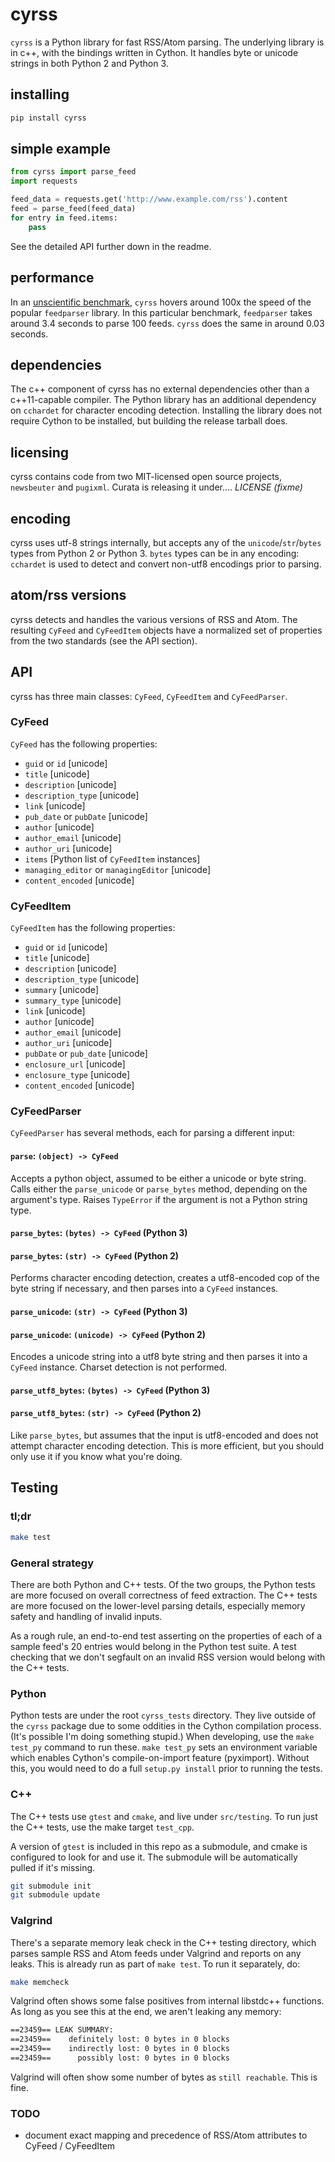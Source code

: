 # cyrss

`cyrss` is a Python library for fast RSS/Atom parsing.
The underlying library is in c++, with the bindings written in Cython.
It handles byte or unicode strings in both Python 2 and Python 3.

## installing
```bash
pip install cyrss
```

## simple example
```python
from cyrss import parse_feed
import requests

feed_data = requests.get('http://www.example.com/rss').content
feed = parse_feed(feed_data)
for entry in feed.items:
    pass

```
See the detailed API further down in the readme.


## performance
In an [unscientific benchmark](./bench.py), `cyrss` hovers around 100x the speed of the popular `feedparser` library.
In this particular benchmark, `feedparser` takes around 3.4 seconds to parse 100 feeds.  `cyrss` does the same in around 0.03 seconds.

## dependencies
The c++ component of cyrss has no external dependencies other than a c++11-capable compiler.
The Python library has an additional dependency on `cchardet` for character encoding detection.  Installing the library does not require Cython to be installed, but building the release tarball does.

## licensing
cyrss contains code from two MIT-licensed open source projects, `newsbeuter` and `pugixml`.  Curata is releasing it under.... *LICENSE (fixme)*

## encoding
cyrss uses utf-8 strings internally, but accepts any of the `unicode`/`str`/`bytes` types from Python 2 or Python 3.  `bytes` types can be in any encoding: `cchardet` is used to detect and convert non-utf8 encodings prior to parsing.

## atom/rss versions
cyrss detects and handles the various versions of RSS and Atom.  The resulting `CyFeed` and `CyFeedItem` objects have a normalized set of properties from the two standards (see the API section).


## API
cyrss has three main classes: `CyFeed`, `CyFeedItem` and `CyFeedParser`.

### CyFeed
`CyFeed` has the following properties:
* `guid` or `id` [unicode]
* `title` [unicode]
* `description` [unicode]
* `description_type` [unicode]
* `link` [unicode]
* `pub_date` or `pubDate` [unicode]
* `author` [unicode]
* `author_email` [unicode]
* `author_uri` [unicode]
* `items` [Python list of `CyFeedItem` instances]
* `managing_editor` or `managingEditor` [unicode]
* `content_encoded` [unicode]


### CyFeedItem
`CyFeedItem` has the following properties:
* `guid` or `id` [unicode]
* `title` [unicode]
* `description` [unicode]
* `description_type` [unicode]
* `summary` [unicode]
* `summary_type` [unicode]
* `link` [unicode]
* `author` [unicode]
* `author_email` [unicode]
* `author_uri` [unicode]
* `pubDate` or `pub_date` [unicode]
* `enclosure_url` [unicode]
* `enclosure_type` [unicode]
* `content_encoded` [unicode]

### CyFeedParser
`CyFeedParser` has several methods, each for parsing a different input:

#### `parse`: `(object) -> CyFeed`
Accepts a python object, assumed to be either a unicode or byte string.
Calls either the `parse_unicode` or `parse_bytes` method, depending on the argument's type.  Raises `TypeError` if the argument is not a Python string type.

#### `parse_bytes`: `(bytes) -> CyFeed` (Python 3)
#### `parse_bytes`: `(str) -> CyFeed` (Python 2)
Performs character encoding detection, creates a utf8-encoded cop of the byte string if necessary, and then parses into a `CyFeed` instances.

#### `parse_unicode`: `(str) -> CyFeed` (Python 3)
#### `parse_unicode`: `(unicode) -> CyFeed` (Python 2)
Encodes a unicode string into a utf8 byte string and then parses it into a `CyFeed` instance.  Charset detection is not performed.

#### `parse_utf8_bytes`: `(bytes) -> CyFeed` (Python 3)
#### `parse_utf8_bytes`: `(str) -> CyFeed` (Python 2)
Like `parse_bytes`, but assumes that the input is utf8-encoded and does not attempt character encoding detection.  This is more efficient, but you should only use it if you know what you're doing.


## Testing

### tl;dr

```bash
make test
```



### General strategy
There are both Python and C++ tests.  Of the two groups, the Python tests are more focused on overall correctness of feed extraction.  The C++ tests are more focused on the lower-level parsing details, especially memory safety and handling of invalid inputs.

As a rough rule, an end-to-end test asserting on the properties of each of a sample feed's 20 entries would belong in the Python test suite.  A test checking that we don't segfault on an invalid RSS version would belong with the C++ tests.

### Python
Python tests are under the root `cyrss_tests` directory.  They live outside of the `cyrss` package due to some oddities in the Cython compilation process.  (It's possible I'm doing something stupid.)
When developing, use the `make test_py` command to run these.  `make test_py` sets an environment variable which enables Cython's compile-on-import feature (pyximport). Without this, you would need to do a full `setup.py install` prior to running the tests.

### C++
The C++ tests use `gtest` and `cmake`, and live under `src/testing`.  To run just the C++ tests, use the make target `test_cpp`.

A version of `gtest` is included in this repo as a submodule, and cmake is configured to look for and use it.  The submodule will be automatically pulled if it's missing.

```bash
git submodule init
git submodule update
```

### Valgrind
There's a separate memory leak check in the C++ testing directory, which parses sample RSS and Atom feeds under Valgrind and reports on any leaks.  This is already run as part of `make test`.  To run it separately, do:

```bash
make memcheck
```

Valgrind often shows some false positives from internal libstdc++ functions.  As long as you see this at the end, we aren't leaking any memory:
```bash
==23459== LEAK SUMMARY:
==23459==    definitely lost: 0 bytes in 0 blocks
==23459==    indirectly lost: 0 bytes in 0 blocks
==23459==      possibly lost: 0 bytes in 0 blocks
```

Valgrind will often show some number of bytes as `still reachable`.  This is fine.


### TODO

* document exact mapping and precedence of RSS/Atom attributes to CyFeed / CyFeedItem
